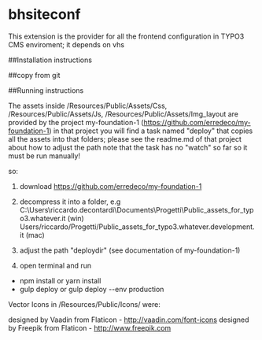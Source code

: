 # bhsiteconf
This extension is the provider for all the frontend configuration in TYPO3 CMS enviroment;
it depends on vhs 
                                                                      
##Installation instructions 

##copy from git

##Running instructions

The assets inside /Resources/Public/Assets/Css,  /Resources/Public/Assets/Js, /Resources/Public/Assets/Img_layout
are provided by the project my-foundation-1 (https://github.com/erredeco/my-foundation-1)
in that project you will find a task named "deploy" that copies all the assets into that folders;
please see the readme.md of that project about how to adjust the path
note that the task has no "watch" so far so it must be run manually!

so:

1) download https://github.com/erredeco/my-foundation-1 
2) decompress it into a folder, e.g  
C:\Users\riccardo.decontardi\Documents\Progetti\Public_assets_for_typo3.whatever.it (win)
Users/riccardo/Progetti/Public_assets_for_typo3.whatever.development.it (mac)

3) adjust the path "deploydir" (see documentation of my-foundation-1)

4) open terminal and run
  - npm install or yarn install
  - gulp deploy
  or gulp deploy --env production




Vector Icons in /Resources/Public/Icons/ were:

designed by Vaadin from Flaticon - http://vaadin.com/font-icons
designed by Freepik from Flaticon - http://www.freepik.com